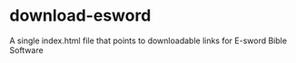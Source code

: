 # download-esword
A single index.html file that points to downloadable links for E-sword Bible Software
